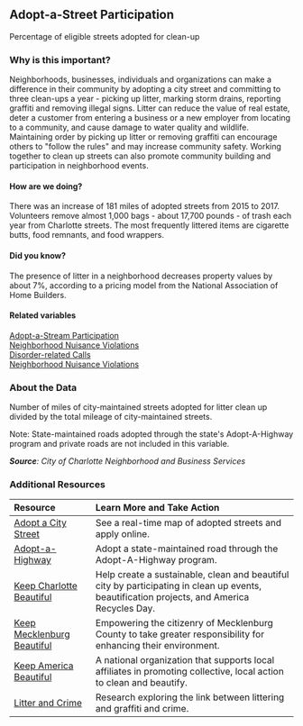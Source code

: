 ## Adopt-a-Street Participation
Percentage of eligible streets adopted for clean-up

### Why is this important?
Neighborhoods, businesses, individuals and organizations can make a difference in their community by adopting a city street and committing to three clean-ups a year - picking up litter, marking storm drains, reporting graffiti and removing illegal signs. Litter can reduce the value of real estate, deter a customer from entering a business or a new employer from locating to a community, and cause damage to water quality and wildlife. Maintaining order by picking up litter or removing graffiti can encourage others to "follow the rules" and may increase community safety. Working together to clean up streets can also promote community building and participation in neighborhood events.

#### How are we doing?
There was an increase of 181 miles of adopted streets from 2015 to 2017. Volunteers remove almost 1,000 bags - about 17,700 pounds - of trash each year from Charlotte streets. The most frequently littered items are cigarette butts, food remnants, and food wrappers. 

#### Did you know?
The presence of litter in a neighborhood decreases property values by about 7%, according to a pricing model from the National Association of Home Builders.

#### Related variables
<a href="javascript:void(0)" onclick="model.metricId = 'm43'">Adopt-a-Stream Participation</a>  
<a href="javascript:void(0)" onclick="model.metricId = 'm32'">Neighborhood Nuisance Violations</a>  
<a href="javascript:void(0)" onclick="model.metricId = 'm60'">Disorder-related Calls</a>  
<a href="javascript:void(0)" onclick="model.metricId = 'm32'">Neighborhood Nuisance Violations</a>  

### About the Data
Number of miles of city-maintained streets adopted for litter clean up divided by the total mileage of city-maintained streets. 

Note: State-maintained roads adopted through the state's Adopt-A-Highway program and private roads are not included in this variable. 
 
_**Source**: City of Charlotte Neighborhood and Business Services_

### Additional Resources
|Resource | Learn More and Take Action | 
|:--- | :--- |
|[Adopt a City Street](http://charmeck.org/city/charlotte/nbs/kcb/Pages/AdoptaCityStreetProgram.aspx)| See a real-time map of adopted streets and apply online.
|[Adopt-a-Highway](http://www.ncdot.gov/programs/aah/)| Adopt a state-maintained road through the Adopt-A-Highway program.
|[Keep Charlotte Beautiful](charlottenc.gov/kcb)| Help create a sustainable, clean and beautiful city by participating in clean up events, beautification projects, and America Recycles Day.
|[Keep Mecklenburg Beautiful](http://charmeck.org/mecklenburg/county/LUESA/SolidWaste/Litter/Pages/KeepMecklenburgBeautiful.aspx)|Empowering the citizenry of Mecklenburg County to take greater responsibility for enhancing their environment.
|[Keep America Beautiful](http://www.kab.org/)|A national organization that supports local affiliates in promoting collective, local action to clean and beautify.
|[Litter and Crime](http://www.economist.com/node/12630201)| Research exploring the link between littering and graffiti and crime.